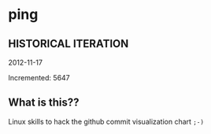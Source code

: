 # ping

## HISTORICAL ITERATION
2012-11-17

Incremented: 5647

## What is this?? 
Linux skills to hack the github commit visualization chart `;-)`
